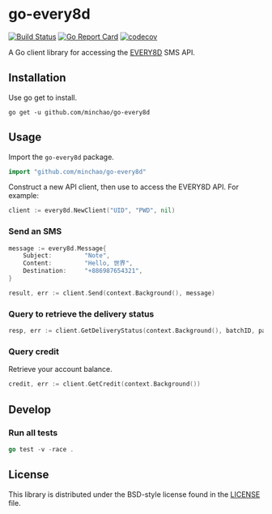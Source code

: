 # go-every8d

[![Build Status](https://travis-ci.org/minchao/go-every8d.svg?branch=master)](https://travis-ci.org/minchao/go-every8d)
[![Go Report Card](https://goreportcard.com/badge/github.com/minchao/go-every8d)](https://goreportcard.com/report/github.com/minchao/go-every8d)
[![codecov](https://codecov.io/gh/minchao/go-every8d/branch/master/graph/badge.svg)](https://codecov.io/gh/minchao/go-every8d)

A Go client library for accessing the [EVERY8D](http://global.every8d.com.tw/) SMS API.

## Installation

Use go get to install.

```
go get -u github.com/minchao/go-every8d
```

## Usage

Import the `go-every8d` package.

```go
import "github.com/minchao/go-every8d"
```

Construct a new API client, then use to access the EVERY8D API. For example:

```go
client := every8d.NewClient("UID", "PWD", nil)
```

### Send an SMS

```go
message := every8d.Message{
    Subject:         "Note",
    Content:         "Hello, 世界",
    Destination:     "+886987654321",
}

result, err := client.Send(context.Background(), message)
```

### Query to retrieve the delivery status

```go
resp, err := client.GetDeliveryStatus(context.Background(), batchID, pageNo)
```

### Query credit

Retrieve your account balance.

```go
credit, err := client.GetCredit(context.Background())
```

## Develop

### Run all tests

```go
go test -v -race .
```

## License

This library is distributed under the BSD-style license found in the [LICENSE](./LICENSE) file.
